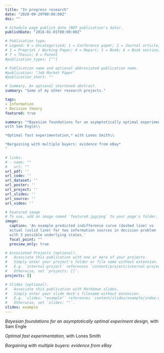 ```yaml
---
title: "In progress research"
date: "2020-09-29T00:00:00Z"
doi: ""

# Schedule page publish date (NOT publication's date).
publishDate: "2016-01-01T00:00:00Z"

# Publication type.
# Legend: 0 = Uncategorized; 1 = Conference paper; 2 = Journal article;
# 3 = Preprint / Working Paper; 4 = Report; 5 = Book; 6 = Book section;
# 7 = Thesis; 8 = Patent
#publication_types: [""]

# Publication name and optional abbreviated publication name.
#publication: "Job Market Paper"
#publication_short: ""

# Summary. An optional shortened abstract.
summary: "Some of my other research projects."

tags:
- Information
- Decision theory
featured: true

summary: "*Bayesian foundations for an asymptotically optimal experiment design,*
with Sam Engle\\  

*Optimal fast experimentation,* with Lones Smith\\  

*Bargaining with multiple buyers: evidence from eBay*
"

# links:
# - name: ""
#   url: ""
url_pdf: ''
url_code: ''
url_dataset: ''
url_poster: ''
url_project: ''
url_slides: ''
url_source: ''
url_video: ''

# Featured image
# To use, add an image named `featured.jpg/png` to your page's folder. 
image:
  caption: 'An example predicted indifference curve (dashed line) vs
  actual (solid line) for two information sources in decision problem
  with 3 possible underlying states.'
  focal_point: ""
  preview_only: true

# Associated Projects (optional).
#   Associate this publication with one or more of your projects.
#   Simply enter your project's folder or file name without extension.
#   E.g. `internal-project` references `content/project/internal-project/index.md`.
#   Otherwise, set `projects: []`.
projects: []

# Slides (optional).
#   Associate this publication with Markdown slides.
#   Simply enter your slide deck's filename without extension.
#   E.g. `slides: "example"` references `content/slides/example/index.md`.
#   Otherwise, set `slides: ""`.
slides: example
---
```


*Bayesian foundations for an asymptotically optimal experiment design,*
with Sam Engle  

*Optimal fast experimentation,* with Lones Smith  

*Bargaining with multiple buyers: evidence from eBay*
